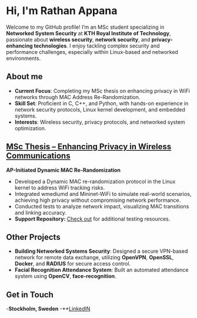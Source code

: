 # Hi, I'm Rathan Appana

Welcome to my GitHub profile! I’m an MSc student specializing in **Networked System Security** at **KTH Royal Institute of Technology**, passionate about **wireless security**, **network security**, and **privacy-enhancing technologies**. I enjoy tackling complex security and performance challenges, especially within Linux-based and networked environments.

## About me

- **Current Focus**: Completing my MSc thesis on enhancing privacy in WiFi networks through MAC Address Re-Randomization.
- **Skill Set**: Proficient in C, C++, and Python, with hands-on experience in network security protocols, Linux kernel development, and embedded systems.
- **Interests**: Wireless security, privacy protocols, and networked system optimization.


## [MSc Thesis – Enhancing Privacy in Wireless Communications](https://github.com/raghava-2002/backports_project)

**AP-Initiated Dynamic MAC Re-Randomization**

- Developed a Dynamic MAC re-randomization protocol in the Linux kernel to address WiFi tracking risks.
- Integrated wmediumd and Mininet-WiFi to simulate real-world scenarios, achieving high privacy without compromising network performance.
- Conducted tests to analyze network impact, visualizing MAC transitions and linking accuracy.
- **Support Repository:** [Check out](https://github.com/raghava-2002/Hwsim_test_backport_project) for additional testing resources.

## Other Projects

- **Building Networked Systems Security**: Designed a secure VPN-based network for remote data exchange, utilizing **OpenVPN**, **OpenSSL**, **Docker**, and **RADIUS** for secure access control.
- **Facial Recognition Attendance System**: Built an automated attendance system using **OpenCV**, **face-recognition**.

## Get in Touch

-**Stockholm, Sweden**
-**[LinkedIN](https://www.linkedin.com/in/rathan-appana/)

